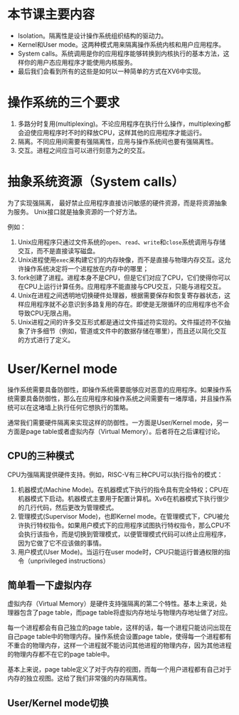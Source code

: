 # 本节课主要内容
- Isolation。隔离性是设计操作系统组织结构的驱动力。
- Kernel和User mode。这两种模式用来隔离操作系统内核和用户应用程序。
- System calls。系统调用是你的应用程序能够转换到内核执行的基本方法，这样你的用户态应用程序才能使用内核服务。
- 最后我们会看到所有的这些是如何以一种简单的方式在XV6中实现。

# 操作系统的三个要求
1. 多路分时复用(multiplexing)。不论应用程序在执行什么操作，multiplexing都会迫使应用程序时不时的释放CPU，这样其他的应用程序才能运行。
2. 隔离。不同应用间需要有强隔离性，应用与操作系统间也要有强隔离性。
3. 交互。进程之间应当可以进行刻意为之的交互。

# 抽象系统资源（System calls）
为了实现强隔离， 最好禁止应用程序直接访问敏感的硬件资源，而是将资源抽象为服务。 Unix接口就是抽象资源的一个好方法。

例如：
1. Unix应用程序只通过文件系统的`open`、`read`、`write`和`close`系统调用与存储交互，而不是直接读写磁盘。
2. Unix进程使用`exec`来构建它们的内存映像，而不是直接与物理内存交互。这允许操作系统决定将一个进程放在内存中的哪里；
3. fork创建了进程。进程本身不是CPU，但是它们对应了CPU，它们使得你可以在CPU上运行计算任务。应用程序不能直接与CPU交互，只能与进程交互。
4. Unix在进程之间透明地切换硬件处理器，根据需要保存和恢复寄存器状态，这样应用程序就不必意识到多路复用的存在。即使是无限循环的应用程序也不会导致CPU无限占用。
5. Unix进程之间的许多交互形式都是通过文件描述符实现的。文件描述符不仅抽象了许多细节（例如，管道或文件中的数据存储在哪里），而且还以简化交互的方式进行了定义。

# User/Kernel mode
操作系统需要具备防御性，即操作系统需要能够应对恶意的应用程序。如果操作系统需要具备防御性，那么在应用程序和操作系统之间需要有一堵厚墙，并且操作系统可以在这堵墙上执行任何它想执行的策略。

通常我们需要硬件隔离来实现这样的防御性。一方面是User/Kernel mode，另一方面是page table或者虚拟内存（Virtual Memory）。后者将在之后课程讨论。

## CPU的三种模式
CPU为强隔离提供硬件支持。例如，RISC-V有三种CPU可以执行指令的模式：
1. 机器模式(Machine Mode)。在机器模式下执行的指令具有完全特权；CPU在机器模式下启动。机器模式主要用于配置计算机。Xv6在机器模式下执行很少的几行代码，然后更改为管理模式。
2. 管理模式(Supervisor Mode)，也即Kernel mode。在管理模式下，CPU被允许执行特权指令。如果用户模式下的应用程序试图执行特权指令，那么CPU不会执行该指令，而是切换到管理模式，以便管理模式代码可以终止应用程序，因为它做了它不应该做的事情。
3. 用户模式(User Mode)。当运行在user mode时，CPU只能运行普通权限的指令（unprivileged instructions）

## 简单看一下虚拟内存
虚拟内存（Virtual Memory）是硬件支持强隔离的第二个特性。基本上来说，处理器包含了page table，而page table将虚拟内存地址与物理内存地址做了对应。

每一个进程都会有自己独立的page table，这样的话，每一个进程只能访问出现在自己page table中的物理内存。操作系统会设置page table，使得每一个进程都有不重合的物理内存，这样一个进程就不能访问其他进程的物理内存，因为其他进程的物理内存都不在它的page table中。

基本上来说，page table定义了对于内存的视图，而每一个用户进程都有自己对于内存的独立视图。这给了我们非常强的内存隔离性。

## User/Kernel mode切换
